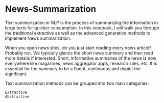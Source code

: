 # News-Summarization

Text summarization in NLP is the process of summarizing the information in large texts for quicker consumption. In this notebook, I will walk you through the traditional extractive as well as the advanced generative methods to implement News summarization.

When you open news sites, do you just start reading every news article? Probably not. We typically glance the short news summary and then read more details if interested. Short, informative summaries of the news is now everywhere like magazines, news aggregator apps, research sites, etc. It is essential for the summary to be a fluent, continuous and depict the significant.

Text summarization methods can be grouped into two main categories:

    Extractive
    Abstractive

